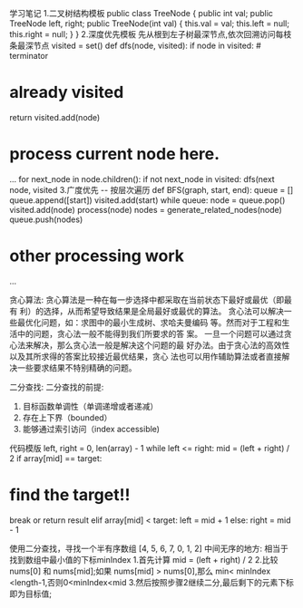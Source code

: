 学习笔记
1.二叉树结构模板
public class TreeNode {
public int val;
public TreeNode left, right;
public TreeNode(int val) {
this.val = val;
this.left = null;
this.right = null;
}
}
2.深度优先模板 先从根到左子树最深节点,依次回溯访问每枝条最深节点
visited = set()
def dfs(node, visited):
if node in visited: # terminator
# already visited
return
visited.add(node)
# process current node here.
...
for next_node in node.children():
if not next_node in visited:
dfs(next node, visited
3.广度优先 -- 按层次遍历
def BFS(graph, start, end):
queue = []
queue.append([start])
visited.add(start)
while queue:
node = queue.pop()
visited.add(node)
process(node)
nodes = generate_related_nodes(node)
queue.push(nodes)
# other processing work
...

贪心算法:
贪心算法是一种在每一步选择中都采取在当前状态下最好或最优（即最有
利）的选择，从而希望导致结果是全局最好或最优的算法。
贪心法可以解决一些最优化问题，如：求图中的最小生成树、求哈夫曼编码
等。然而对于工程和生活中的问题，贪心法一般不能得到我们所要求的答
案。
一旦一个问题可以通过贪心法来解决，那么贪心法一般是解决这个问题的最
好办法。由于贪心法的高效性以及其所求得的答案比较接近最优结果，贪心
法也可以用作辅助算法或者直接解决一些要求结果不特别精确的问题。


二分查找:
二分查找的前提:
1. 目标函数单调性（单调递增或者递减）
2. 存在上下界（bounded）
3. 能够通过索引访问（index accessible)

代码模版
left, right = 0, len(array) - 1
while left <= right:
mid = (left + right) / 2
if array[mid] == target:
# find the target!!
break or return result
elif array[mid] < target:
left = mid + 1
else:
right = mid - 1

使用二分查找，寻找一个半有序数组 [4, 5, 6, 7, 0, 1, 2] 中间无序的地方:
相当于找到数组中最小值的下标minIndex
1.首先计算 mid = (left + right) / 2
2.比较 nums[0] 和 nums[mid];如果 nums[mid] > nums[0],那么 min< minIndex <length-1,否则0<minIndex<mid
3.然后按照步骤2继续二分,最后剩下的元素下标即为目标值;


